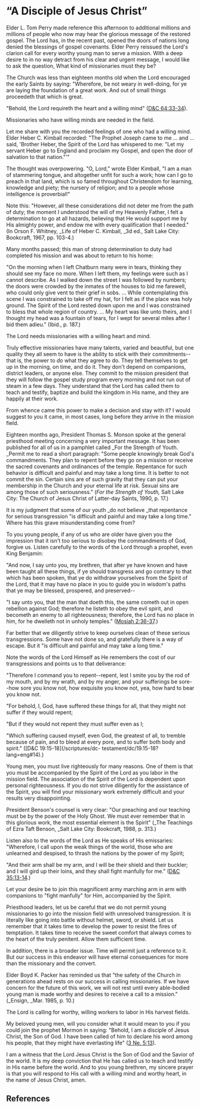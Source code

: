 # “A Disciple of Jesus Christ”

Elder L. Tom Perry made reference this afternoon to additional millions and
millions of people who now may hear the glorious message of the restored
gospel. The Lord has, in the recent past, opened the doors of nations long
denied the blessings of gospel covenants. Elder Perry reissued the Lord's
clarion call for every worthy young man to serve a mission. With a deep desire
to in no way detract from his clear and urgent message, I would like to ask
the question, What kind of missionaries must they be?

The Church was less than eighteen months old when the Lord encouraged the
early Saints by saying: "Wherefore, be not weary in well-doing, for ye are
laying the foundation of a great work. And out of small things proceedeth that
which is great.

"Behold, the Lord requireth the heart and a willing mind" ([D&amp;C
64:33-34](/scriptures/dc-testament/dc/64.33-34?lang=eng#32)).

Missionaries who have willing minds are needed in the field.

Let me share with you the recorded feelings of one who had a willing mind.
Elder Heber C. Kimball recorded: "The Prophet Joseph came to me ... and ... said,
'Brother Heber, the Spirit of the Lord has whispered to me: "Let my servant
Heber go to England and proclaim my Gospel, and open the door of salvation to
that nation."'"

The thought was overpowering. "O, Lord," wrote Elder Kimball, "I am a man of
stammering tongue, and altogether unfit for such a work; how can I go to
preach in that land, which is so famed throughout Christendom for learning,
knowledge and piety; the nursery of religion; and to a people whose
intelligence is proverbial!"

Note this: "However, all these considerations did not deter me from the path
of duty; the moment I understood the will of my Heavenly Father, I felt a
determination to go at all hazards, believing that He would support me by His
almighty power, and endow me with every qualification that I needed." (In
Orson F. Whitney, _Life of Heber C. Kimball, _3d ed., Salt Lake City:
Bookcraft, 1967, pp. 103-4.)

Many months passed; this man of strong determination to duty had completed his
mission and was about to return to his home:

"On the morning when I left Chatburn many were in tears, thinking they should
see my face no more. When I left them, my feelings were such as I cannot
describe. As I walked down the street I was followed by numbers; the doors
were crowded by the inmates of the houses to bid me farewell, who could only
give vent to their grief in sobs. ... While contemplating this scene I was
constrained to take off my hat, for I felt as if the place was holy ground.
The Spirit of the Lord rested down upon me and I was constrained to bless that
whole region of country. ... My heart was like unto theirs, and I thought my
head was a fountain of tears, for I wept for several miles after I bid them
adieu." (Ibid., p. 187.)

The Lord needs missionaries with a willing heart and mind.

Truly effective missionaries have many talents, varied and beautiful, but one
quality they all seem to have is the ability to stick with their commitments--
that is, the power to _do_ what they agree to do. They tell themselves to get
up in the morning, on time, and do it. They don't depend on companions,
district leaders, or anyone else. They commit to the mission president that
they will follow the gospel study program every morning and not run out of
steam in a few days. They understand that the Lord has called them to teach
and testify, baptize and build the kingdom in His name, and they are happily
at their work.

From whence came this power to make a decision and stay with it? I would
suggest to you it came, in most cases, long before they arrive in the mission
field.

Eighteen months ago, President Thomas S. Monson spoke at the general
priesthood meeting concerning a very important message. It has been published
for all of us in a pamphlet called _For the Strength of Youth. _Permit me to
read a short paragraph: "Some people knowingly break God's commandments. They
plan to repent before they go on a mission or receive the sacred covenants and
ordinances of the temple. Repentance for such behavior is difficult and
painful and may take a long time. It is better to not commit the sin. Certain
sins are of such gravity that they can put your membership in the Church and
your eternal life at risk. Sexual sins are among those of such seriousness."
(_For the Strength of Youth,_ Salt Lake City: The Church of Jesus Christ of
Latter-day Saints, 1990, p. 17.)

It is my judgment that some of our youth _do not believe _that repentance for
serious transgression "is difficult and painful and may take a long time."
Where has this grave misunderstanding come from?

To you young people, if any of us who are older have given you the impression
that it isn't too serious to disobey the commandments of God, forgive us.
Listen carefully to the words of the Lord through a prophet, even King
Benjamin:

"And now, I say unto you, my brethren, that after ye have known and have been
taught all these things, if ye should transgress and go contrary to that which
has been spoken, that ye do withdraw yourselves from the Spirit of the Lord,
that it may have no place in you to guide you in wisdom's paths that ye may be
blessed, prospered, and preserved--

"I say unto you, that the man that doeth this, the same cometh out in open
rebellion against God; therefore he listeth to obey the evil spirit, and
becometh an enemy to all righteousness; therefore, the Lord has no place in
him, for he dwelleth not in unholy temples." ([Mosiah
2:36-37](/scriptures/bofm/mosiah/2.36-37?lang=eng#35).)

Far better that we diligently strive to keep ourselves clean of these serious
transgressions. Some have not done so, and gratefully there is a way of
escape. But it "is difficult and painful and may take a long time."

Note the words of the Lord Himself as He remembers the cost of our
transgressions and points us to that deliverance:

"Therefore I command you to repent--repent, lest I smite you by the rod of my
mouth, and by my wrath, and by my anger, and your sufferings be sore--how sore
you know not, how exquisite you know not, yea, how hard to bear you know not.

"For behold, I, God, have suffered these things for all, that they might not
suffer if they would repent;

"But if they would not repent they must suffer even as I;

"Which suffering caused myself, even God, the greatest of all, to tremble
because of pain, and to bleed at every pore, and to suffer both body and
spirit." ([D&amp;C 19:15-18](/scriptures/dc-
testament/dc/19.15-18?lang=eng#14).)

Young men, you must live righteously for many reasons. One of them is that you
must be accompanied by the Spirit of the Lord as you labor in the mission
field. The association of the Spirit of the Lord is dependent upon personal
righteousness. If you do not strive diligently for the assistance of the
Spirit, you will find your missionary work extremely difficult and your
results very disappointing.

President Benson's counsel is very clear: "Our preaching and our teaching must
be by the power of the Holy Ghost. We must ever remember that in this glorious
work, the most essential element is the Spirit" (_The Teachings of Ezra Taft
Benson, _Salt Lake City: Bookcraft, 1988, p. 313.)

Listen also to the words of the Lord as He speaks of His emissaries:
"Wherefore, I call upon the weak things of the world, those who are unlearned
and despised, to thrash the nations by the power of my Spirit;

"And their arm shall be my arm, and I will be their shield and their buckler;
and I will gird up their loins, and they shall fight manfully for me."
([D&amp;C 35:13-14](/scriptures/dc-testament/dc/35.13-14?lang=eng#12).)

Let your desire be to join this magnificent army marching arm in arm with
companions to "fight manfully" for Him, accompanied by the Spirit.

Priesthood leaders, let us be careful that we do not permit young missionaries
to go into the mission field with unresolved transgression. It is literally
like going into battle without helmet, sword, or shield. Let us remember that
it takes time to develop the power to resist the fires of temptation. It takes
time to receive the sweet comfort that always comes to the heart of the truly
penitent. Allow them sufficient time.

In addition, there is a broader issue. Time will permit just a reference to
it. But our success in this endeavor will have eternal consequences for more
than the missionary and the convert.

Elder Boyd K. Packer has reminded us that "the safety of the Church in
generations ahead rests on our success in calling missionaries. If we have
concern for the future of this work, we will not rest until every able-bodied
young man is made worthy and desires to receive a call to a mission."
(_Ensign, _Mar. 1985, p. 10.)

The Lord is calling for worthy, willing workers to labor in His harvest
fields.

My beloved young men, will you consider what it would mean to you if you could
join the prophet Mormon in saying: "Behold, I am a disciple of Jesus Christ,
the Son of God. I have been called of him to declare his word among his
people, that they might have everlasting life" ([3 Ne.
5:13](/scriptures/bofm/3-ne/5.13?lang=eng#12)).

I am a witness that the Lord Jesus Christ is the Son of God and the Savior of
the world. It is my deep conviction that He has called us to teach and testify
in His name before the world. And to you young brethren, my sincere prayer is
that you will respond to His call with a willing mind and worthy heart, in the
name of Jesus Christ, amen.

## References

